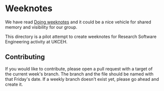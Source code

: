 # Weeknotes

We have read [Doing weeknotes](https://www.doingweeknotes.com/) and it could be a nice vehicle for shared memory and visibility for our group. 

This directory is a pilot attempt to create weeknotes for Research Software Engineering activity at UKCEH.

## Contributing

If you would like to contribute, please open a pull request with a target of the current week's branch. The branch and the file should be named with that Friday's date. If a weekly branch doesn't exist yet, please go ahead and create it.



